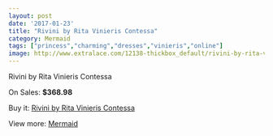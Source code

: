 ```yaml
---
layout: post
date: '2017-01-23'
title: "Rivini by Rita Vinieris Contessa"
category: Mermaid
tags: ["princess","charming","dresses","vinieris","online"]
image: http://www.extralace.com/12138-thickbox_default/rivini-by-rita-vinieris-contessa.jpg
---
```

Rivini by Rita Vinieris Contessa

On Sales: **$368.98**
<a href="https://www.extralace.com/mermaid/5700-rivini-by-rita-vinieris-contessa.html"><amp-img layout="responsive" width="600" height="600" src="//www.extralace.com/12138-thickbox_default/rivini-by-rita-vinieris-contessa.jpg" alt="Rivini by Rita Vinieris Contessa 0" /></a>
<a href="https://www.extralace.com/mermaid/5700-rivini-by-rita-vinieris-contessa.html"><amp-img layout="responsive" width="600" height="600" src="//www.extralace.com/12139-thickbox_default/rivini-by-rita-vinieris-contessa.jpg" alt="Rivini by Rita Vinieris Contessa 1" /></a>

Buy it: [Rivini by Rita Vinieris Contessa](https://www.extralace.com/mermaid/5700-rivini-by-rita-vinieris-contessa.html "Rivini by Rita Vinieris Contessa")

View more: [Mermaid](https://www.extralace.com/5-mermaid "Mermaid")
